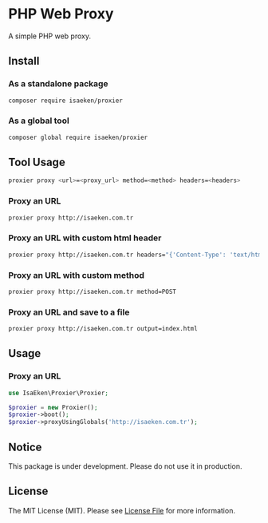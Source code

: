 # PHP Web Proxy

A simple PHP web proxy.

## Install

### As a standalone package

```bash
composer require isaeken/proxier
```

### As a global tool

```bash
composer global require isaeken/proxier
```

## Tool Usage

```bash
proxier proxy <url>=<proxy_url> method=<method> headers=<headers>
``` 

### Proxy an URL

```bash
proxier proxy http://isaeken.com.tr
```

### Proxy an URL with custom html header

```bash
proxier proxy http://isaeken.com.tr headers="{'Content-Type': 'text/html'}"
```

### Proxy an URL with custom method

```bash
proxier proxy http://isaeken.com.tr method=POST
```

### Proxy an URL and save to a file

```bash
proxier proxy http://isaeken.com.tr output=index.html
```

## Usage

### Proxy an URL

```php
use IsaEken\Proxier\Proxier;

$proxier = new Proxier();
$proxier->boot();
$proxier->proxyUsingGlobals('http://isaeken.com.tr');
```

## Notice

This package is under development. Please do not use it in production.

## License

The MIT License (MIT). Please see [License File](LICENSE.md) for more information.
